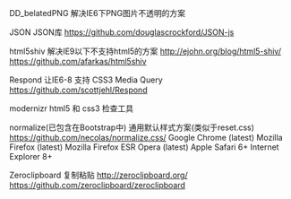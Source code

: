 DD_belatedPNG
解决IE6下PNG图片不透明的方案


JSON
JSON库
https://github.com/douglascrockford/JSON-js


html5shiv
解决IE9以下不支持html5的方案
http://ejohn.org/blog/html5-shiv/
https://github.com/afarkas/html5shiv


Respond
让IE6-8 支持 CSS3 Media Query
https://github.com/scottjehl/Respond


modernizr
html5 和 css3 检查工具


normalize(已包含在Bootstrap中)
通用默认样式方案(类似于reset.css)
https://github.com/necolas/normalize.css/
Google Chrome (latest)
Mozilla Firefox (latest)
Mozilla Firefox ESR
Opera (latest)
Apple Safari 6+
Internet Explorer 8+



Zeroclipboard
复制粘贴
http://zeroclipboard.org/
https://github.com/zeroclipboard/zeroclipboard
